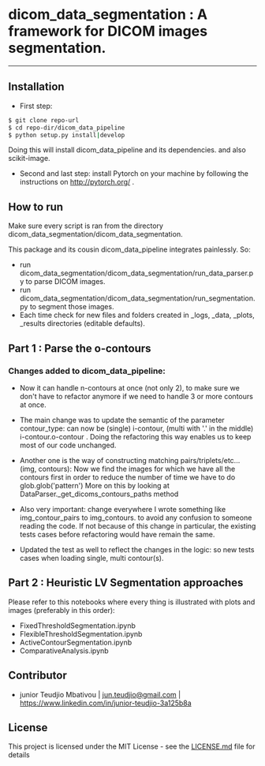 # dicom_data_segmentation : A framework for DICOM images segmentation.

----

## Installation

- First step:
```bash
$ git clone repo-url
$ cd repo-dir/dicom_data_pipeline
$ python setup.py install|develop
```
Doing this will install  dicom_data_pipeline and its dependencies. and also scikit-image.

- Second and last step: install Pytorch on your machine by following the instructions on http://pytorch.org/ .

## How to run

Make sure every script is ran from the directory dicom_data_segmentation/dicom_data_segmentation.

This package and its cousin dicom_data_pipeline integrates painlessly. So:
- run dicom_data_segmentation/dicom_data_segmentation/run_data_parser.py to parse DICOM images.
- run dicom_data_segmentation/dicom_data_segmentation/run_segmentation.py to segment those images.
- Each time check for new files and folders created in _logs, _data, _plots, _results directories (editable defaults).


## Part 1 : Parse the o-contours

### Changes added to dicom_data_pipeline:

- Now it can handle n-contours at once (not only 2), to make sure we don't have to refactor anymore if we need to handle 3 or more contours at once.

- The main change was to update the semantic of the parameter contour_type: can now be (single) i-contour, (multi with '.' in the middle) i-contour.o-contour .
Doing the refactoring this way enables us to keep most of our code unchanged.

- Another one is the way of constructing matching pairs/triplets/etc... (img, contours):
Now we find the images for which we have all the contours first in order to reduce the number of time we have to do glob.glob('pattern')
More on this by looking at DataParser._get_dicoms_contours_paths method

- Also very important: change everywhere I wrote something like img_contour_pairs to img_contours. to avoid any confusion to someone reading the code.
If not because of this change in particular, the existing tests cases before refactoring would have remain the same.

- Updated the test as well to reflect the changes in the logic: so new tests cases when loading single, multi contour(s).



## Part 2 : Heuristic LV Segmentation approaches

Please refer to this notebooks where every thing is illustrated with plots and images (preferably in this order):

- FixedThresholdSegmentation.ipynb
- FlexibleThresholdSegmentation.ipynb
- ActiveContourSegmentation.ipynb
- ComparativeAnalysis.ipynb


## Contributor

- junior Teudjio Mbativou | jun.teudjio@gmail.com | https://www.linkedin.com/in/junior-teudjio-3a125b8a


## License

This project is licensed under the MIT License - see the [LICENSE.md](LICENSE.md) file for details